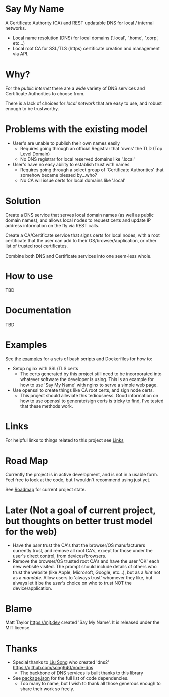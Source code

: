 # Say My Name

A Certificate Authority (CA) and REST updatable DNS for local / internal networks.

- Local name resolution (DNS) for local domains ('.local', '.home', '.corp', etc...)
- Local root CA for SSL/TLS (https) certificate creation and management via API.

# Why?

For the _public internet_ there are a _wide_ variety of DNS services and Certificate
Authorities to choose from.

There is a lack of choices for _local network_ that are easy to use, and robust enough to be trustworthy.

# Problems with the existing model

- User's are unable to publish their own names easily
  - Requires going through an official Registrar that 'owns' the TLD (Top Level Domain)
  - No DNS registrar for local reserved domains like '.local'
- User's have no easy ability to establish trust with names
  - Requires going through a select group of 'Certificate Authorities' that somehow became blessed by...who?
  - No CA will issue certs for local domains like '.local'

# Solution

Create a DNS service that serves local domain names (as well as public domain names), and allows local nodes to request certs and update IP address information on the fly via REST calls.

Create a CA/Certificate service that signs certs for local nodes, with a root certificate that the user can add to their OS/browser/application, or other list of trusted root certificates.

Combine both DNS and Certificate services into one seem-less whole.

# How to use

TBD

# Documentation

TBD

# Examples

See the [examples](./examples) for a sets of bash scripts and Dockerfiles for how to:

- Setup nginx with SSL/TLS certs
  - The certs generated by this project still need to be incorporated into whatever software the developer is using. This is an example for how to use 'Say My Name' with nginx to serve a simple web page.
- Use openssl to create things like CA root certs, and sign node certs.
  - This project should alleviate this tediousness. Good information on how to use openssl to generate/sign certs is tricky to find, I've tested that these methods work.

# Links

For helpful links to things related to this project see [Links](./LINKS.md)

# Road Map

Currently the project is in active development, and is not in a usable form. Feel free to look at the code, but I wouldn't recommend using just yet.

See [Roadmap](./ROADMAP.md) for current project state.

# Later (Not a goal of current project, but thoughts on better trust model for the web)

- Have the _user_ trust the CA's that the browser/OS manufacturers currently trust, and remove all root CA's, except for those under the user's direct control, from devices/browsers.
- Remove the browser/OS trusted root CA's and have the user 'OK' each new website visited. The prompt should include details of others who trust the website (like Apple, Microsoft, Google, etc...), but as a _hint_ not as a _mandate_. Allow users to 'always trust' whomever they like, but always let it be the _user's_ choice on who to trust NOT the device/application.

# Blame

Matt Taylor https://mjt.dev created 'Say My Name'. It is released under the MIT license.

# Thanks

- Special thanks to [Liu Song](https://lsong.org/) who created 'dns2' https://github.com/song940/node-dns
  - The backbone of DNS services is built thanks to this library
- See [package.json](./package.json) for the full list of code dependencies.
  - Too many to name, but I wish to thank all those generous enough to share their work so freely.

